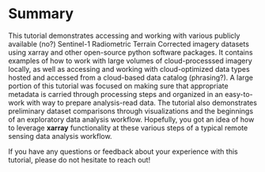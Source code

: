 # Summary

This tutorial demonstrates accessing and working with various publicly available (no?) Sentinel-1 Radiometric Terrain Corrected imagery datasets using xarray and other open-source python software packages. It contains examples of how to work with large volumes of cloud-processsed imagery locally, as well as accessing and working with cloud-optimized data types hosted and accessed from a cloud-based data catalog (phrasing?). A large portion of this tutorial was focused on making sure that appropriate metadata is carried through processing steps and organized in an easy-to-work with way to prepare analysis-read data. The tutorial also demonstrates preliminary dataset comparisons through visualizations and the beginnings of an exploratory data analysis workflow. Hopefully, you got an idea of how to leverage **xarray** functionality at these various steps of a typical remote sensing data analysis workflow. 

If you have any questions or feedback about your experience with this tutorial, please do not hesitate to reach out! 